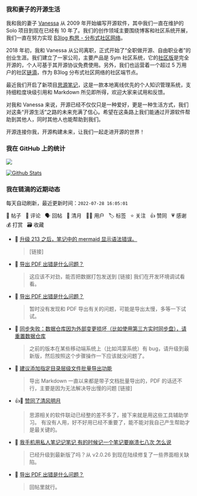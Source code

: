 ### 我和妻子的开源生活

我和我的妻子 [Vanessa](https://github.com/Vanessa219) 从 2009 年开始编写开源软件，其中我们一直在维护的 Solo 项目到现在已经有 10 年了。我们的创作领域主要围绕博客和社区系统开展，我们一直在努力实现 [B3log 构思 - 分布式社区网络](https://ld246.com/article/1546941897596)。

2018 年初，我和 Vanessa 从公司离职，正式开始了“全职做开源、自由职业者”的创业生涯。我们建立了一家公司，主要产品是 Sym 社区系统，它的[社区版](https://github.com/88250/symphony)是完全开源的，个人可基于其开源协议免费使用。另外，我们也运营着一个超过 5 万用户的社区[链滴](https://ld246.com)，作为 B3log 分布式社区网络的社区端节点。

最近我们开启了新项目[思源笔记](https://github.com/siyuan-note/siyuan)，这是一款本地离线优先的个人知识管理系统，支持细粒度块级引用和 Markdown 所见即所得，欢迎大家来试用和反馈。

对我和 Vanessa 来说，开源已经不仅仅只是一种爱好，更是一种生活方式，我们对这条“开源生活”之路的未来充满了信心。希望在这条路上我们能通过开源软件帮助到其他人，同时其他人也能帮助到我们。

开源连接你我，开源构建未来，让我们一起走进开源的世界！

### 我在 GitHub 上的统计

<a title="Hits" target="_blank" href="https://github.com/88250/88250"><img src="https://hits.b3log.org/88250/88250.svg"></a>

[![Github Stats](https://github-readme-stats.vercel.app/api?username=88250&theme=tokyonight&show_icons=true)](https://github.com/88250)

<!--events start -->

### 我在链滴的近期动态

每天自动刷新，最近更新时间：`2022-07-28 16:05:01`

📝 帖子 &nbsp; 💬 评论 &nbsp; 🗣 回帖 &nbsp; 🌙 清月 &nbsp; 👨‍💻 用户 &nbsp; 🏷️ 标签 &nbsp; ⭐️ 关注 &nbsp; 👍 赞同 &nbsp; 💗 感谢 &nbsp; 💰 打赏 &nbsp; 🗃 收藏

* 💬 [升级 213 之后，笔记中的 mermaid 显示语法错误。](https://ld246.com/article/1658977738325/comment/1658977897392#comments)

  > [链接]
* 💬 [导出 PDF 出错是什么问题？](https://ld246.com/article/1658843999482/comment/1658974350883#comments)

  > 这应该不对劲，能否把数据打包发送到 [链接] 我们在开发环境调试看看。
* 💬 [导出 PDF 出错是什么问题？](https://ld246.com/article/1658843999482/comment/1658974114595#comments)

  > 暂时没有发现和 PDF 导出有关的问题，可能是导出太慢，多等一下试试。
* 💬 [同步失败：数据仓库因为外部变更损坏（比如使用第三方实时同步盘），请重置数据仓库](https://ld246.com/article/1658413664747/comment/1658973638216#comments)

  > 之前的版本在某些移动端系统上（比如鸿蒙系统）有 bug，请升级到最新版，然后按照这个步骤操作一下应该就没问题了。
* 💬 [建议添加指定目录层级文件批量导出功能](https://ld246.com/article/1658971991153/comment/1658972613594#comments)

  > 导出 Markdown 一直以来都是带子文档批量导出的，PDF 的话还不行，主要是因为无法解决导出慢的问题 [链接]
* 👍🌙 [赞同了清风明月](https://ld246.com/member/mdzz2048/breezemoons/1658934576702)

  > 思源相关的软件联动已经整的差不多了，接下来就是用这些工具辅助学习。 有没有人用，好不好用已经不重要了，能不能对我自己产生帮助才是最关键的。
* 💬 [我手机用私人笔记记笔记 有的时候记一个笔记要崩溃七八次 怎么说](https://ld246.com/article/1658001975068/comment/1658972404151#comments)

  > 已经升级到最新版了吗？从 v2.0.26 到现在陆续修复了一些界面相关缺陷。
* 💬 [导出 PDF 出错是什么问题？](https://ld246.com/article/1658843999482/comment/1658971970296#comments)

  > 回帖里就行。


<!--events end -->

